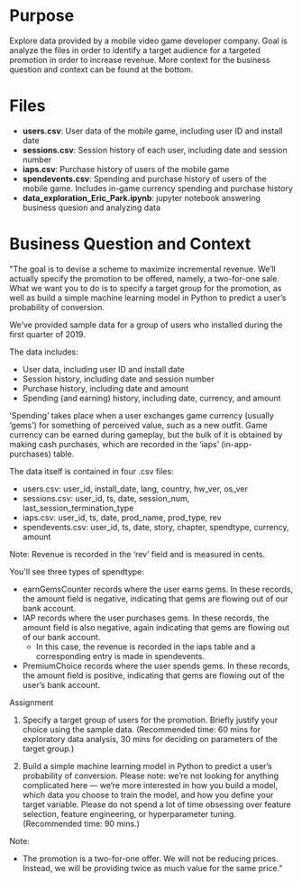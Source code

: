 # Purpose
Explore data provided by a mobile video game developer company. Goal is analyze the files in order to identify a target audience for a targeted promotion in order to increase revenue. More context for the business question and context can be found at the bottom.

# Files
- **users.csv**: User data of the mobile game, including user ID and install date
- **sessions.csv**: Session history of each user, including date and session number
- **iaps.csv**: Purchase history of users of the mobile game
- **spendevents.csv**: Spending and purchase history of users of the mobile game. Includes in-game currency spending and purchase history
- **data_exploration_Eric_Park.ipynb**: jupyter notebook answering business quesion and analyzing data

# Business Question and Context
"The goal is to devise a scheme to maximize incremental revenue. We’ll
actually specify the promotion to be offered, namely, a two-for-one sale. What we want you to
do is to specify a target group for the promotion, as well as build a simple machine
learning model in Python to predict a user’s probability of conversion.

We’ve provided sample data for a group of users who installed during the first quarter of 2019.

The data includes:
- User data, including user ID and install date
- Session history, including date and session number
- Purchase history, including date and amount
- Spending (and earning) history, including date, currency, and amount

‘Spending’ takes place when a user exchanges game currency (usually ‘gems’) for something of
perceived value, such as a new outfit. Game currency can be earned during gameplay, but the
bulk of it is obtained by making cash purchases, which are recorded in the ‘iaps’
(in-app-purchases) table.

The data itself is contained in four .csv files:
- users.csv: user_id, install_date, lang, country, hw_ver, os_ver
- sessions.csv: user_id, ts, date, session_num, last_session_termination_type
- iaps.csv: user_id, ts, date, prod_name, prod_type, rev
- spendevents.csv: user_id, ts, date, story, chapter, spendtype, currency, amount

Note: Revenue is recorded in the ‘rev’ field and is measured in cents.

You'll see three types of spendtype:
- earnGemsCounter records where the user earns gems. In these records, the amount
field is negative, indicating that gems are flowing out of our bank account.
- IAP records where the user purchases gems. In these records, the amount field is also
negative, again indicating that gems are flowing out of our bank account.
    - In this case, the revenue is recorded in the iaps table and a corresponding entry
is made in spendevents.
- PremiumChoice records where the user spends gems. In these records, the amount field
is positive, indicating that gems are flowing out of the user’s bank account.

Assignment
1. Specify a target group of users for the promotion. Briefly justify your choice using the
sample data. (Recommended time: 60 mins for exploratory data analysis, 30 mins for
deciding on parameters of the target group.)

2. Build a simple machine learning model in Python to predict a user’s probability of
conversion. Please note: we’re not looking for anything complicated here — we’re more
interested in how you build a model, which data you choose to train the model, and how
you define your target variable. Please do not spend a lot of time obsessing over feature
selection, feature engineering, or hyperparameter tuning. (Recommended time: 90
mins.)

Note:
- The promotion is a two-for-one offer. We will not be reducing prices. Instead, we will be
providing twice as much value for the same price."


